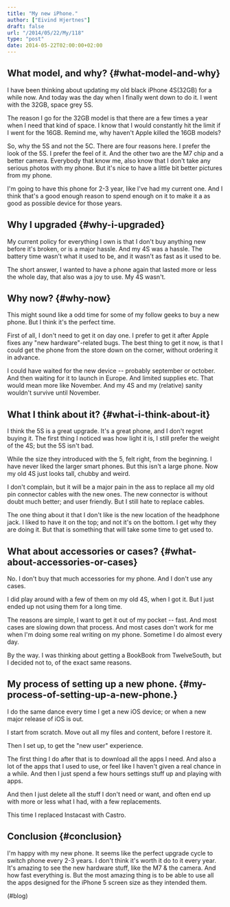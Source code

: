 ```yaml
---
title: "My new iPhone."
author: ["Eivind Hjertnes"]
draft: false
url: "/2014/05/22/My/118"
type: "post"
date: 2014-05-22T02:00:00+02:00
---
```


## What model, and why? {#what-model-and-why}

I have been thinking about updating my old black iPhone 4S(32GB) for a
while now. And today was the day when I finally went down to do it. I
went with the 32GB, space grey 5S.

The reason I go for the 32GB model is that there are a few times a year
when I need that kind of space. I know that I would constantly hit the
limit if I went for the 16GB. Remind me, why haven't Apple killed the
16GB models?

So, why the 5S and not the 5C. There are four reasons here. I prefer the
look of the 5S. I prefer the feel of it. And the other two are the M7
chip and a better camera. Everybody that know me, also know that I don't
take any serious photos with my phone. But it's nice to have a little
bit better pictures from my phone.

I'm going to have this phone for 2-3 year, like I've had my current one.
And I think that's a good enough reason to spend enough on it to make it
a as good as possible device for those years.


## Why I upgraded {#why-i-upgraded}

My current policy for everything I own is that I don't buy anything new
before it's broken, or is a major hassle. And my 4S was a hassle. The
battery time wasn't what it used to be, and it wasn't as fast as it used
to be.

The short answer, I wanted to have a phone again that lasted more or
less the whole day, that also was a joy to use. My 4S wasn't.


## Why now? {#why-now}

This might sound like a odd time for some of my follow geeks to buy a
new phone. But I think it's the perfect time.

First of all, I don't need to get it on day one. I prefer to get it
after Apple fixes any "new hardware"-related bugs. The best thing to get
it now, is that I could get the phone from the store down on the corner,
without ordering it in advance.

I could have waited for the new device -- probably september or october.
And then waiting for it to launch in Europe. And limited supplies etc.
That would mean more like November. And my 4S and my (relative) sanity
wouldn't survive until November.


## What I think about it? {#what-i-think-about-it}

I think the 5S is a great upgrade. It's a great phone, and I don't
regret buying it. The first thing I noticed was how light it is, I still
prefer the weight of the 4S; but the 5S isn't bad.

While the size they introduced with the 5, felt right, from the
beginning. I have never liked the larger smart phones. But this isn't a
large phone. Now my old 4S just looks tall, chubby and weird.

I don't complain, but it will be a major pain in the ass to replace all
my old pin connector cables with the new ones. The new connector is
without doubt much better; and user friendly. But I still hate to
replace cables.

The one thing about it that I don't like is the new location of the
headphone jack. I liked to have it on the top; and not it's on the
bottom. I get why they are doing it. But that is something that will
take some time to get used to.


## What about accessories or cases? {#what-about-accessories-or-cases}

No. I don't buy that much accessories for my phone. And I don't use any
cases.

I did play around with a few of them on my old 4S, when I got it. But I
just ended up not using them for a long time.

The reasons are simple, I want to get it out of my pocket -- fast. And
most cases are slowing down that process. And most cases don't work for
me when I'm doing some real writing on my phone. Sometime I do almost
every day.

By the way. I was thinking about getting a BookBook from TwelveSouth,
but I decided not to, of the exact same reasons.


## My process of setting up a new phone. {#my-process-of-setting-up-a-new-phone.}

I do the same dance every time I get a new iOS device; or when a new
major release of iOS is out.

I start from scratch. Move out all my files and content, before I
restore it.

Then I set up, to get the "new user" experience.

The first thing I do after that is to download all the apps I need. And
also a lot of the apps that I used to use, or feel like I haven't given
a real chance in a while. And then I just spend a few hours settings
stuff up and playing with apps.

And then I just delete all the stuff I don't need or want, and often end
up with more or less what I had, with a few replacements.

This time I replaced Instacast with Castro.


## Conclusion {#conclusion}

I'm happy with my new phone. It seems like the perfect upgrade cycle to
switch phone every 2-3 years. I don't think it's worth it do to it every
year. It's amazing to see the new hardware stuff, like the M7 & the
camera. And how fast everything is. But the most amazing thing is to be
able to use all the apps designed for the iPhone 5 screen size as they
intended them.

(#blog)
